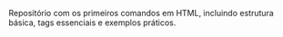Repositório com os primeiros comandos em HTML, incluindo estrutura básica, tags essenciais e exemplos práticos. 
